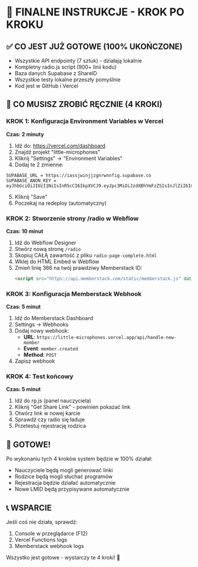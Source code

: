 # 🎯 FINALNE INSTRUKCJE - KROK PO KROKU

## ✅ CO JEST JUŻ GOTOWE (100% UKOŃCZONE)
- Wszystkie API endpointy (7 sztuk) - działają lokalnie
- Kompletny radio.js script (900+ linii kodu)
- Baza danych Supabase z ShareID
- Wszystkie testy lokalne przeszły pomyślnie
- Kod jest w GitHub i Vercel

## 🚨 CO MUSISZ ZROBIĆ RĘCZNIE (4 KROKI)

### KROK 1: Konfiguracja Environment Variables w Vercel
**Czas: 2 minuty**

1. Idź do: https://vercel.com/dashboard
2. Znajdź projekt "little-microphones"
3. Kliknij "Settings" → "Environment Variables"
4. Dodaj te 2 zmienne:

```
SUPABASE_URL = https://iassjwinjjzgnrwnnfig.supabase.co
SUPABASE_ANON_KEY = eyJhbGciOiJIUzI1NiIsInR5cCI6IkpXVCJ9.eyJpc3MiOiJzdXBhYmFzZSIsInJlZiI6Imlhc3Nqd2luamp6Z25yd25uZmlnIiwicm9sZSI6ImFub24iLCJpYXQiOjE3NTA0MTMyODksImV4cCI6MjA2NTk4OTI4OX0.qTxGNA62l3Cp8E06TtdmZxwWpGqEy4glblBukkNXBTs
```

5. Kliknij "Save"
6. Poczekaj na redeploy (automatyczny)

### KROK 2: Stworzenie strony /radio w Webflow
**Czas: 10 minut**

1. Idź do Webflow Designer
2. Stwórz nową stronę `/radio`
3. Skopiuj CAŁĄ zawartość z pliku `radio-page-complete.html`
4. Wklej do HTML Embed w Webflow
5. Zmień linię 366 na twój prawdziwy Memberstack ID:
   ```html
   <script src="https://api.memberstack.com/static/memberstack.js" data-memberstack-id="TWÓJ-MEMBERSTACK-ID"></script>
   ```

### KROK 3: Konfiguracja Memberstack Webhook
**Czas: 5 minut**

1. Idź do Memberstack Dashboard
2. Settings → Webhooks
3. Dodaj nowy webhook:
   - **URL**: `https://little-microphones.vercel.app/api/handle-new-member`
   - **Event**: `member.created`
   - **Method**: `POST`
4. Zapisz webhook

### KROK 4: Test końcowy
**Czas: 5 minut**

1. Idź do rp.js (panel nauczyciela)
2. Kliknij "Get Share Link" - powinien pokazać link
3. Otwórz link w nowej karcie
4. Sprawdź czy radio się ładuje
5. Przetestuj rejestrację rodzica

## 🎉 GOTOWE!

Po wykonaniu tych 4 kroków system będzie w 100% działał:
- Nauczyciele będą mogli generować linki
- Rodzice będą mogli słuchać programów
- Rejestracja będzie działać automatycznie
- Nowe LMID będą przypisywane automatycznie

## 📞 WSPARCIE
Jeśli coś nie działa, sprawdź:
1. Console w przeglądarce (F12)
2. Vercel Functions logs
3. Memberstack webhook logs

Wszystko jest gotowe - wystarczy te 4 kroki! 🚀 